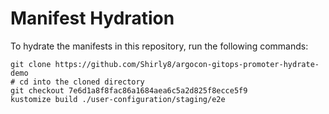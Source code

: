 # Manifest Hydration

To hydrate the manifests in this repository, run the following commands:

```shell
git clone https://github.com/Shirly8/argocon-gitops-promoter-hydrate-demo
# cd into the cloned directory
git checkout 7e6d1a8f8fac86a1684aea6c5a2d825f8ecce5f9
kustomize build ./user-configuration/staging/e2e
```
